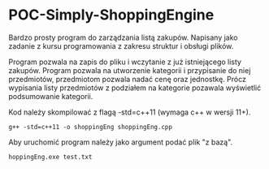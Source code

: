# POC-Simply-ShoppingEngine

Bardzo prosty program do zarządzania listą zakupów. Napisany jako zadanie z kursu programowania z zakresu struktur i obsługi plików.

Program pozwala na zapis do pliku i wczytanie z już istniejącego listy zakupów. Program pozwala na utworzenie kategorii i przypisanie do niej przedmiotów, przedmiotom pozwala nadać cenę oraz jednostkę. Prócz wypisania listy przedmiotów z podziałem na kategorie pozawala wyświetlić podsumowanie kategorii.

Kod należy skompilować z flagą -std=c++11 (wymaga c++ w wersji 11+).

```
g++ -std=c++11 -o shoppingEng shoppingEng.cpp
```

Aby uruchomić program należy jako argument podać plik "z bazą".

```
hoppingEng.exe test.txt
```
